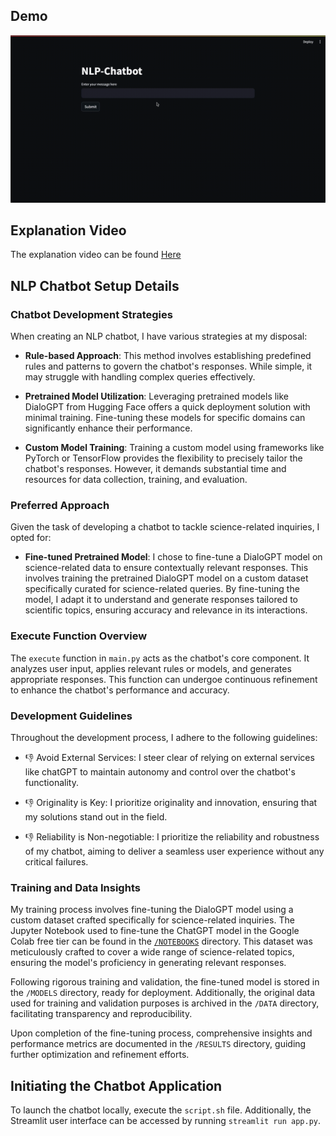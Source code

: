 ## Demo
![Demo](demo.gif)

## Explanation Video
The explanation video can be found [Here](videolink)

## NLP Chatbot Setup Details

### Chatbot Development Strategies

When creating an NLP chatbot, I have various strategies at my disposal:

- **Rule-based Approach**: This method involves establishing predefined rules and patterns to govern the chatbot's responses. While simple, it may struggle with handling complex queries effectively.

- **Pretrained Model Utilization**: Leveraging pretrained models like DialoGPT from Hugging Face offers a quick deployment solution with minimal training. Fine-tuning these models for specific domains can significantly enhance their performance.

- **Custom Model Training**: Training a custom model using frameworks like PyTorch or TensorFlow provides the flexibility to precisely tailor the chatbot's responses. However, it demands substantial time and resources for data collection, training, and evaluation.

### Preferred Approach

Given the task of developing a chatbot to tackle science-related inquiries, I opted for:

- **Fine-tuned Pretrained Model**: I chose to fine-tune a DialoGPT model on science-related data to ensure contextually relevant responses. This involves training the pretrained DialoGPT model on a custom dataset specifically curated for science-related queries. By fine-tuning the model, I adapt it to understand and generate responses tailored to scientific topics, ensuring accuracy and relevance in its interactions.

### Execute Function Overview

The `execute` function in `main.py` acts as the chatbot's core component. It analyzes user input, applies relevant rules or models, and generates appropriate responses. This function can undergoe continuous refinement to enhance the chatbot's performance and accuracy.

### Development Guidelines

Throughout the development process, I adhere to the following guidelines:

- 👎 Avoid External Services: I steer clear of relying on external services like chatGPT to maintain autonomy and control over the chatbot's functionality.

- 👎 Originality is Key: I prioritize originality and innovation, ensuring that my solutions stand out in the field.

- 👎 Reliability is Non-negotiable: I prioritize the reliability and robustness of my chatbot, aiming to deliver a seamless user experience without any critical failures.

### Training and Data Insights

My training process involves fine-tuning the DialoGPT model using a custom dataset crafted specifically for science-related inquiries. The Jupyter Notebook used to fine-tune the ChatGPT model in the Google Colab free tier can be found in the [`/NOTEBOOKS`](notebooks/) directory. This dataset was meticulously crafted to cover a wide range of science-related topics, ensuring the model's proficiency in generating relevant responses.

Following rigorous training and validation, the fine-tuned model is stored in the `/MODELS` directory, ready for deployment. Additionally, the original data used for training and validation purposes is archived in the `/DATA` directory, facilitating transparency and reproducibility.

Upon completion of the fine-tuning process, comprehensive insights and performance metrics are documented in the `/RESULTS` directory, guiding further optimization and refinement efforts.

## Initiating the Chatbot Application

To launch the chatbot locally, execute the `script.sh` file. Additionally, the Streamlit user interface can be accessed by running `streamlit run app.py`.
